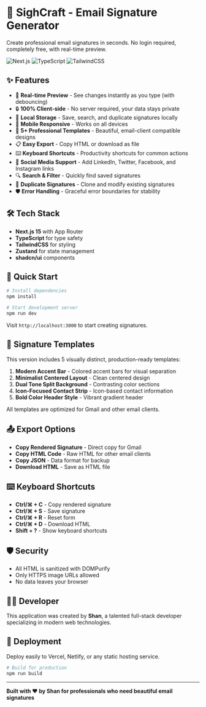 # 📧 SighCraft - Email Signature Generator

Create professional email signatures in seconds. No login required, completely free, with real-time preview.

![Next.js](https://img.shields.io/badge/Next.js-15-black?style=for-the-badge&logo=next.js)
![TypeScript](https://img.shields.io/badge/TypeScript-Strict-blue?style=for-the-badge&logo=typescript)
![TailwindCSS](https://img.shields.io/badge/TailwindCSS-3.0-38B2AC?style=for-the-badge&logo=tailwind-css)

## ✨ Features

- 🚀 **Real-time Preview** - See changes instantly as you type (with debouncing)
- 🔒 **100% Client-side** - No server required, your data stays private
- 💾 **Local Storage** - Save, search, and duplicate signatures locally
- 📱 **Mobile Responsive** - Works on all devices
- 🎨 **5+ Professional Templates** - Beautiful, email-client compatible designs
- 📋 **Easy Export** - Copy HTML or download as file
- ⌨️ **Keyboard Shortcuts** - Productivity shortcuts for common actions
- 🔗 **Social Media Support** - Add LinkedIn, Twitter, Facebook, and Instagram links
- 🔍 **Search & Filter** - Quickly find saved signatures
- 📑 **Duplicate Signatures** - Clone and modify existing signatures
- 🛡️ **Error Handling** - Graceful error boundaries for stability

## 🛠️ Tech Stack

- **Next.js 15** with App Router
- **TypeScript** for type safety
- **TailwindCSS** for styling
- **Zustand** for state management
- **shadcn/ui** components

## 🚀 Quick Start

```bash
# Install dependencies
npm install

# Start development server
npm run dev
```

Visit `http://localhost:3000` to start creating signatures.

## 🎨 Signature Templates

This version includes 5 visually distinct, production-ready templates:

1. **Modern Accent Bar** - Colored accent bars for visual separation
2. **Minimalist Centered Layout** - Clean centered design
3. **Dual Tone Split Background** - Contrasting color sections
4. **Icon-Focused Contact Strip** - Icon-based contact information
5. **Bold Color Header Style** - Vibrant gradient header

All templates are optimized for Gmail and other email clients.

## 📤 Export Options

- **Copy Rendered Signature** - Direct copy for Gmail
- **Copy HTML Code** - Raw HTML for other email clients
- **Copy JSON** - Data format for backup
- **Download HTML** - Save as HTML file

## ⌨️ Keyboard Shortcuts

- **Ctrl/⌘ + C** - Copy rendered signature
- **Ctrl/⌘ + S** - Save signature
- **Ctrl/⌘ + R** - Reset form
- **Ctrl/⌘ + D** - Download HTML
- **Shift + ?** - Show keyboard shortcuts

## 🛡️ Security

- All HTML is sanitized with DOMPurify
- Only HTTPS image URLs allowed
- No data leaves your browser

## 👨‍💻 Developer

This application was created by **Shan**, a talented full-stack developer specializing in modern web technologies.

## 🚀 Deployment

Deploy easily to Vercel, Netlify, or any static hosting service.

```bash
# Build for production
npm run build
```

---

**Built with ❤️ by Shan for professionals who need beautiful email signatures**